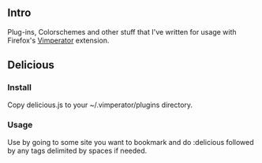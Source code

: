 ## Intro
Plug-ins, Colorschemes and other stuff that I've written for usage with
Firefox's [Vimperator](http://vimperator.org/trac/wiki/Vimperator) extension.

## Delicious

### Install
       
Copy delicious.js to your ~/.vimperator/plugins directory.

### Usage
Use by going to some site you want to bookmark and do :delicious followed by 
any tags delimited by spaces if needed. 
